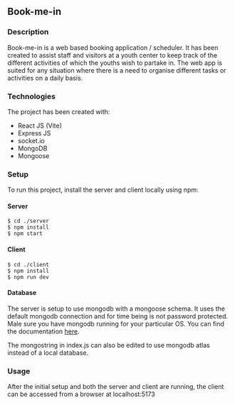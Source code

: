 ## Book-me-in

### Description

Book-me-in is a web based booking application / scheduler. It has been created to assist staff and visitors at a youth center to keep track of the different activities of which the youths wish to partake in. The web app is suited for any situation where there is a need to organise different tasks or activities on a daily basis.

### Technologies

The project has been created with:

- React JS (Vite)
- Express JS
- socket.io
- MongoDB
- Mongoose

### Setup

To run this project, install the server and client locally using npm:

#### Server

```
$ cd ./server
$ npm install
$ npm start
```

#### Client

```
$ cd ./client
$ npm install
$ npm run dev
```

#### Database

The server is setup to use mongodb with a mongoose schema. It uses the default mongodb connection and for time being is not password protected.
Male sure you have mongodb running for your particular OS. You can find the documentation [here](https://www.mongodb.com/docs/manual/administration/install-community/).

The mongostring in index.js can also be edited to use mongodb atlas instead of a local database.

### Usage

After the initial setup and both the server and client are running, the client can be accessed from a browser at localhost:5173
